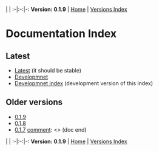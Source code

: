 
 | |
:-|:-:|-:
__Version: 0.1.9__ | [Home](Home.md) | [Versions Index](https://bitbucket.org/cicci/node-postgres-orm/src/master/doc/Index.md)

[comment]: <> (doc begin)
# Documentation Index

## Latest

- [Latest](https://bitbucket.org/cicci/node-postgres-orm/src/master/doc/Home.md) (it should be stable)
- [Developmnet](https://bitbucket.org/cicci/node-postgres-orm/src/devel/doc/Home.md)
- [Developmnet index](https://bitbucket.org/cicci/node-postgres-orm/src/devel/doc/Index.md) (development version of this index)

## Older versions

- [0.1.9](https://bitbucket.org/cicci/node-postgres-orm/src/8527883c955a7cfd680e4f8b4fd6f931274e9235/doc/Home.md)
- [0.1.8](https://bitbucket.org/cicci/node-postgres-orm/src/8af6f5f7388695a74c342ead0a4f04fb804938aa/doc/Home.md)
- [0.1.7](https://bitbucket.org/cicci/node-postgres-orm/src/7cd997b6e64dc3c825506e18d963763b4d55f15d/doc/Home.md)
[comment]: <> (doc end)

 | |
:-|:-:|-:
__Version: 0.1.9__ | [Home](Home.md) | [Versions Index](https://bitbucket.org/cicci/node-postgres-orm/src/master/doc/Index.md)
